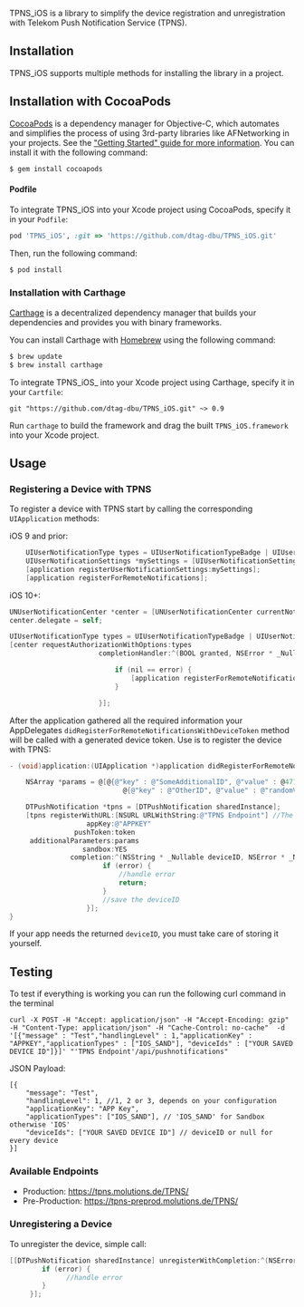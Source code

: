 TPNS_iOS is a library to simplify the device registration and unregistration with Telekom Push Notification Service (TPNS).

## Installation

TPNS_iOS supports multiple methods for installing the library in a project.

## Installation with CocoaPods

[CocoaPods](http://cocoapods.org) is a dependency manager for Objective-C, which automates and simplifies the process of using 3rd-party libraries like AFNetworking in your projects. See the ["Getting Started" guide for more information](https://github.com/AFNetworking/AFNetworking/wiki/Getting-Started-with-AFNetworking). You can install it with the following command:

```bash
$ gem install cocoapods
```
#### Podfile

To integrate TPNS_iOS into your Xcode project using CocoaPods, specify it in your `Podfile`:

```ruby
pod 'TPNS_iOS', :git => 'https://github.com/dtag-dbu/TPNS_iOS.git'
```

Then, run the following command:

```bash
$ pod install
```

### Installation with Carthage

[Carthage](https://github.com/Carthage/Carthage) is a decentralized dependency manager that builds your dependencies and provides you with binary frameworks.

You can install Carthage with [Homebrew](http://brew.sh/) using the following command:

```bash
$ brew update
$ brew install carthage
```

To integrate TPNS_iOS_ into your Xcode project using Carthage, specify it in your `Cartfile`:

```ogdl
git "https://github.com/dtag-dbu/TPNS_iOS.git" ~> 0.9
```

Run `carthage` to build the framework and drag the built `TPNS_iOS.framework` into your Xcode project.

## Usage

### Registering a Device with TPNS

To register a device with TPNS start by calling the corresponding `UIApplication` methods:

iOS 9 and prior:
```objective-c
    UIUserNotificationType types = UIUserNotificationTypeBadge | UIUserNotificationTypeSound | UIUserNotificationTypeAlert;
    UIUserNotificationSettings *mySettings = [UIUserNotificationSettings settingsForTypes:types categories:nil];
    [application registerUserNotificationSettings:mySettings];
    [application registerForRemoteNotifications];
```

iOS 10+:
```objective-c
UNUserNotificationCenter *center = [UNUserNotificationCenter currentNotificationCenter];
center.delegate = self;

UIUserNotificationType types = UIUserNotificationTypeBadge | UIUserNotificationTypeSound | UIUserNotificationTypeAlert;
[center requestAuthorizationWithOptions:types
                      completionHandler:^(BOOL granted, NSError * _Nullable error) {

                          if (nil == error) {
                              [application registerForRemoteNotifications];
                          }

                      }];
```

After the application gathered all the required information your AppDelegates `didRegisterForRemoteNotificationsWithDeviceToken` method will be called with a generated device token. Use is to register the device with TPNS:

```objective-c
- (void)application:(UIApplication *)application didRegisterForRemoteNotificationsWithDeviceToken:(NSData *)deviceToken {

    NSArray *params = @[@{@"key" : @"SomeAdditionalID", @"value" : @4711},
                            @{@"key" : @"OtherID", @"value" : @"randomValue"}];

    DTPushNotification *tpns = [DTPushNotification sharedInstance];
    [tpns registerWithURL:[NSURL URLWithString:@"TPNS Endpoint"] //The different endpoints are defined in the DTPushNotification.h file
                   appKey:@"APPKEY"
                pushToken:token
     additionalParameters:params
                  sandbox:YES
               completion:^(NSString * _Nullable deviceID, NSError * _Nullable error) {
                       if (error) {
                           //handle error
                           return;
                       }
                       //save the deviceID
                   }];
}
```

If your app needs the returned ``deviceID``, you must take care of storing it yourself.

## Testing
To test if everything is working you can run the following curl command in the terminal
```
curl -X POST -H "Accept: application/json" -H "Accept-Encoding: gzip" -H "Content-Type: application/json" -H "Cache-Control: no-cache"  -d '[{"message" : "Test","handlingLevel" : 1,"applicationKey" : "APPKEY","applicationTypes" : ["IOS_SAND"], "deviceIds" : ["YOUR SAVED DEVICE ID"]}]' "'TPNS Endpoint'/api/pushnotifications"
```

JSON Payload:
```
[{
	"message": "Test",
	"handlingLevel": 1, //1, 2 or 3, depends on your configuration
	"applicationKey": "APP Key",
	"applicationTypes": ["IOS_SAND"], // 'IOS_SAND' for Sandbox otherwise 'IOS'
	"deviceIds": ["YOUR SAVED DEVICE ID"] // deviceID or null for every device
}]
```

### Available Endpoints
* Production: https://tpns.molutions.de/TPNS/
* Pre-Production: https://tpns-preprod.molutions.de/TPNS/

### Unregistering a Device

To unregister the device, simple call:

```objective-c
[[DTPushNotification sharedInstance] unregisterWithCompletion:^(NSError * _Nullable error) {
        if (error) {
              //handle error
        }
     }];
```
